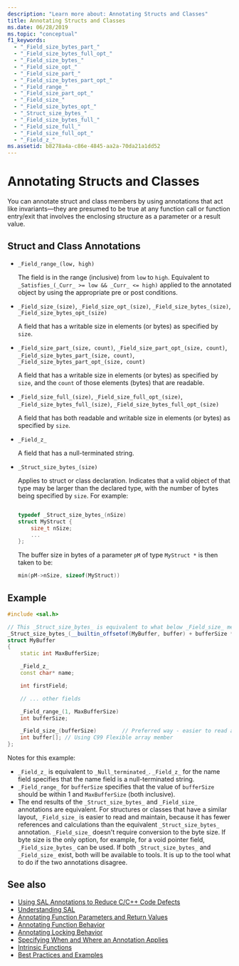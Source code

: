 ```yaml
---
description: "Learn more about: Annotating Structs and Classes"
title: Annotating Structs and Classes
ms.date: 06/28/2019
ms.topic: "conceptual"
f1_keywords:
  - "_Field_size_bytes_part_"
  - "_Field_size_bytes_full_opt_"
  - "_Field_size_bytes_"
  - "_Field_size_opt_"
  - "_Field_size_part_"
  - "_Field_size_bytes_part_opt_"
  - "_Field_range_"
  - "_Field_size_part_opt_"
  - "_Field_size_"
  - "_Field_size_bytes_opt_"
  - "_Struct_size_bytes_"
  - "_Field_size_bytes_full_"
  - "_Field_size_full_"
  - "_Field_size_full_opt_"
  - "_Field_z_"
ms.assetid: b8278a4a-c86e-4845-aa2a-70da21a1dd52
---
```

# Annotating Structs and Classes

You can annotate struct and class members by using annotations that act like invariants—they are presumed to be true at any function call or function entry/exit that involves the enclosing structure as a parameter or a result value.

## Struct and Class Annotations

- `_Field_range_(low, high)`

     The field is in the range (inclusive) from `low` to `high`.  Equivalent to `_Satisfies_(_Curr_ >= low && _Curr_ <= high)` applied to the annotated object by using the appropriate pre or post conditions.

- `_Field_size_(size)`, `_Field_size_opt_(size)`, `_Field_size_bytes_(size)`, `_Field_size_bytes_opt_(size)`

     A field that has a writable size in elements (or bytes) as specified by `size`.

- `_Field_size_part_(size, count)`, `_Field_size_part_opt_(size, count)`,         `_Field_size_bytes_part_(size, count)`, `_Field_size_bytes_part_opt_(size, count)`

     A field that has a writable size in elements (or bytes) as specified by `size`, and the `count` of those elements (bytes) that are readable.

- `_Field_size_full_(size)`, `_Field_size_full_opt_(size)`, `_Field_size_bytes_full_(size)`, `_Field_size_bytes_full_opt_(size)`

     A field that has both readable and writable size in elements (or bytes) as specified by `size`.

- `_Field_z_`

     A field that has a null-terminated string.

- `_Struct_size_bytes_(size)`

     Applies to struct or class declaration.  Indicates that a valid object of that type may be larger than the declared type, with the number of bytes being specified by `size`.  For example:

    ```cpp

    typedef _Struct_size_bytes_(nSize)
    struct MyStruct {
        size_t nSize;
        ...
    };

    ```

     The buffer size in bytes of a parameter `pM` of type `MyStruct *` is then taken to be:

    ```cpp
    min(pM->nSize, sizeof(MyStruct))
    ```

## Example

```cpp
#include <sal.h>

// This _Struct_size_bytes_ is equivalent to what below _Field_size_ means.
_Struct_size_bytes_(__builtin_offsetof(MyBuffer, buffer) + bufferSize * sizeof(int))
struct MyBuffer
{
    static int MaxBufferSize;

    _Field_z_
    const char* name;

    int firstField;

    // ... other fields

    _Field_range_(1, MaxBufferSize)
    int bufferSize;

    _Field_size_(bufferSize)        // Preferred way - easier to read and maintain.
    int buffer[]; // Using C99 Flexible array member
};
```

Notes for this example:

- `_Field_z_` is equivalent to `_Null_terminated_`.  `_Field_z_` for the name field specifies that the name field is a null-terminated string.
- `_Field_range_` for `bufferSize` specifies that the value of `bufferSize` should be within 1 and `MaxBufferSize` (both inclusive).
- The end results of the `_Struct_size_bytes_` and `_Field_size_` annotations are equivalent. For structures or classes that have a similar layout, `_Field_size_` is easier to read and maintain, because it has fewer references and calculations than the equivalent `_Struct_size_bytes_` annotation. `_Field_size_` doesn't require conversion to the byte size. If byte size is the only option, for example, for a void pointer field, `_Field_size_bytes_` can be used. If both `_Struct_size_bytes_` and `_Field_size_` exist, both will be available to tools. It is up to the tool what to do if the two annotations disagree.

## See also

- [Using SAL Annotations to Reduce C/C++ Code Defects](../code-quality/using-sal-annotations-to-reduce-c-cpp-code-defects.md)
- [Understanding SAL](../code-quality/understanding-sal.md)
- [Annotating Function Parameters and Return Values](../code-quality/annotating-function-parameters-and-return-values.md)
- [Annotating Function Behavior](../code-quality/annotating-function-behavior.md)
- [Annotating Locking Behavior](../code-quality/annotating-locking-behavior.md)
- [Specifying When and Where an Annotation Applies](../code-quality/specifying-when-and-where-an-annotation-applies.md)
- [Intrinsic Functions](../code-quality/intrinsic-functions.md)
- [Best Practices and Examples](../code-quality/best-practices-and-examples-sal.md)
